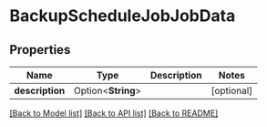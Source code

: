 # BackupScheduleJobJobData

## Properties

Name | Type | Description | Notes
------------ | ------------- | ------------- | -------------
**description** | Option<**String**> |  | [optional]

[[Back to Model list]](../README.md#documentation-for-models) [[Back to API list]](../README.md#documentation-for-api-endpoints) [[Back to README]](../README.md)


